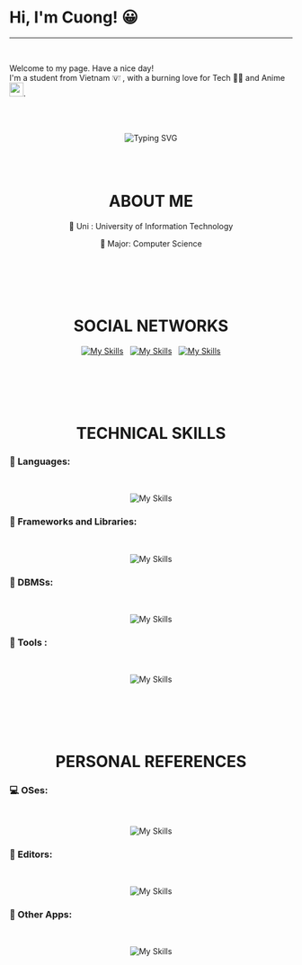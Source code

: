 <h1> Hi, I'm Cuong! 😀</h1>

---

<br>

Welcome to my page. Have a nice day! <br>
I'm a student from Vietnam <img draggable="false" role="img" class="emoji" alt="🇻🇳" src="https://s.w.org/images/core/emoji/14.0.0/svg/1f1fb-1f1f3.svg" width="15" height = "13"/> , with a burning love for Tech 🧑‍💻 and Anime <img width="25" src="https://emoji.discadia.com/emojis/406b6f0f-1840-4bdf-bfc4-c59af850f5ca.GIF"/>.


<div align="center"> 

<br> <br>

![Typing SVG](https://readme-typing-svg.demolab.com?font=Fira+Code&duration=3000&pause=1000&center=true&random=false&width=435&lines=A+baby+in+IT+world!+%F0%9F%8D%BC;Learning+to+grow+up+%F0%9F%92%AA)


<br> <br>

<h1> ABOUT ME  </h1>


🏫 Uni : University of Information Technology

🔬 Major: Computer Science

<br><br><br><br>

<h1>  SOCIAL NETWORKS  </h1>

[![My Skills](https://go-skill-icons.vercel.app/api/icons?i=facebook)](https://www.facebook.com/weecici) &nbsp;
[![My Skills](https://go-skill-icons.vercel.app/api/icons?i=instagram)](https://www.instagram.com/weecici) &nbsp;
[![My Skills](https://go-skill-icons.vercel.app/api/icons?i=telegram)](https://t.me/weecici7)

<br><br><br><br>

<h1> TECHNICAL SKILLS </h1>

<h3 align="left"> 👶 Languages:</h3>
<br>

![My Skills](https://go-skill-icons.vercel.app/api/icons?i=c,cpp,python,golang,dart,bash&titles=true)

<h3 align="left"> 📖 Frameworks and Libraries:</h3>
<br>

![My Skills](https://go-skill-icons.vercel.app/api/icons?i=flutter,pytorch,tensorflow&titles=true)

<h3 align="left"> 📝 DBMSs:</h3>
<br>

![My Skills](https://go-skill-icons.vercel.app/api/icons?i=postgresql,sqlserver&titles=true)

<h3 align="left"> 🔧 Tools :</h3>
<br>

![My Skills](https://go-skill-icons.vercel.app/api/icons?i=githubactions,googlecolab&titles=true)



<br><br><br><br>

<h1> PERSONAL REFERENCES </h1>

<h3 align="left">  💻 OSes:</h3>
<br>

![My Skills](https://go-skill-icons.vercel.app/api/icons?i=cachyos,arch,windows&titles=true)

<h3 align="left"> 📝 Editors:</h3>
<br>

![My Skills](https://go-skill-icons.vercel.app/api/icons?i=vim,neovim,vscode,eclipse,zed&titles=true)

<h3 align="left"> 📝 Other Apps:</h3>
<br>

![My Skills](https://go-skill-icons.vercel.app/api/icons?i=firefox,kitty,notion&titles=true)

</div>

